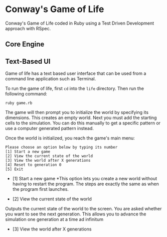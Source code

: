 Conway's Game of Life
=====================

Conway's Game of Life coded in Ruby using a Test Driven Development approach with RSpec.


Core Engine
-----------


Text-Based UI
-------------

Game of life has a text based user interface that can be used from a command line application such as Terminal.

To run the game of life, first `cd` into the `life` directory. Then run the following command:

    ruby game.rb

The game will then prompt you to initialize the world by specifying its dimensions. This creates an empty world. Next you must add the starting cells to the simulation. You can do this manually to get a specific pattern or use a computer generated pattern instead.

Once the world is initialized, you reach the game's main menu:

    Please choose an option below by typing its number
    [1] Start a new game
    [2] View the current state of the world
    [3] View the world after X generations
    [4] Reset to generation 0
    [5] Exit
    
* [1] Start a new game
  *This option lets you create a new world without having to restart the program. The steps are exactly the same as when the program first launches.

* [2] View the current state of the world

Outputs the current state of the world to the screen. You are asked whether you want to see the next generation. This allows you to advance the simulation one generation at a time ad infinitum


* [3] View the world after X generations